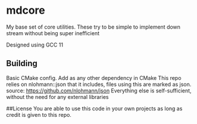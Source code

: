 # mdcore
My base set of core utilities. These try to be simple to implement down stream without being super inefficient

Designed using GCC 11

## Building
Basic CMake config. Add as any other dependency in CMake
This repo relies on nlohmann::json that it includes, files using this are marked as json. source: https://github.com/nlohmann/json
Everything else is self-sufficient, without the need for any external libraries

##License
You are able to use this code in your own projects as long as credit is given to this repo.

